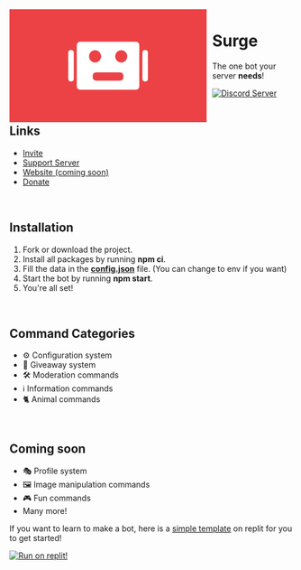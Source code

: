 <img width="350" height="200" align="left" style="float: left; margin: 0 10px 0 0;" alt="Surge" src="34BC0008-2652-486E-B5B5-8EBBC198F2C0.jpeg">  

<h1>Surge</h1>
<p>The one bot your server <b>needs</b>!</p>
<a href="https://discord.gg/hTBpKUFVn2"><img alt="Discord Server" src="https://img.shields.io/discord/963854873114345472?color=%23ed4245&label=Surge%20Community&style=for-the-badge"></a>
<br>
<br>
<h2>Links</h2>
<ul>
  <li><a href="https://discord.com/api/oauth2/authorize?client_id=982579470399586304&permissions=8&scope=bot%20applications.commands">Invite</a></li>
  <li><a href="https://discord.gg/hTBpKUFVn2">Support Server</a></li>
  <li><a href="">Website (coming soon)</a></li>
  <li><a href="https://paypal.me/agility25">Donate</a></li>
</ul>
<br>
<h2>Installation</h2>
<ol>
  <li>Fork or download the project.</li>
  <li>Install all packages by running <b>npm ci</b>.</li>
  <li>Fill the data in the <a href="https://github.com/DevAgility/Surge-Discord-Bot/blob/main/src/Database/config.json"><b>config.json</b></a> file. (You can change to env if you want)</li>
  <li>Start the bot by running <b>npm start</b>.</li>
  <li>You're all set!</li>
</ol>
<br>
<h2>Command Categories</h2>
<ul>
  <li>⚙️ Configuration system</li>
  <li>🎉 Giveaway system</li>
  <li>🛠️ Moderation commands</li>
  <li>ℹ️ Information commands</li>
  <li>🐈 Animal commands</li>
</ul>
<br>
<h2>Coming soon</h2>
<ul>
  <li>🎭 Profile system</li>
  <li>🖼️ Image manipulation commands</li>
  <li>🎮 Fun commands </li>
  <li>Many more!</li>
</ul>

<p>If you want to learn to make a bot, here is a <a href="https://replit.com/@agility2525/Discord-Starter-Template?v=1">simple template</a> on replit for you to get started!</p>
<a href="https://replit.com/@agility2525/Discord-Starter-Template?v=1"><img alt="Run on replit!" src="https://repl.it/badge/github/devagility/Discord-Starter-Template"></a>
